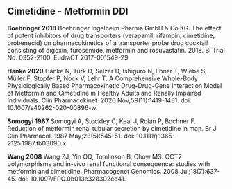 ﻿## Cimetidine - Metformin DDI

**Boehringer 2018** Boehringer Ingelheim Pharma GmbH & Co KG. The effect of potent inhibitors of drug
transporters (verapamil, rifampin, cimetidine, probenecid) on pharmacokinetics of a transporter probe drug cocktail consisting of digoxin, furosemide, metformin and rosuvastatin. 2018. BI
Trial No. 0352-2100. EudraCT 2017-001549-29

**Hanke 2020** Hanke N, Türk D, Selzer D, Ishiguro N, Ebner T, Wiebe S, Müller F, Stopfer P, Nock V, Lehr T. A Comprehensive Whole-Body Physiologically Based Pharmacokinetic Drug-Drug-Gene Interaction Model of Metformin and Cimetidine in Healthy Adults and Renally Impaired Individuals. Clin Pharmacokinet. 2020 Nov;59(11):1419-1431. doi: 10.1007/s40262-020-00896-w.

**Somogyi 1987** Somogyi A, Stockley C, Keal J, Rolan P, Bochner F. Reduction of metformin renal tubular secretion by cimetidine in man. Br J Clin Pharmacol. 1987 May;23(5):545-51. doi: 10.1111/j.1365-2125.1987.tb03090.x.

**Wang 2008** Wang ZJ, Yin OQ, Tomlinson B, Chow MS. OCT2 polymorphisms and in-vivo renal functional consequence: studies with metformin and cimetidine. Pharmacogenet Genomics. 2008 Jul;18(7):637-45. doi: 10.1097/FPC.0b013e328302cd41. 


